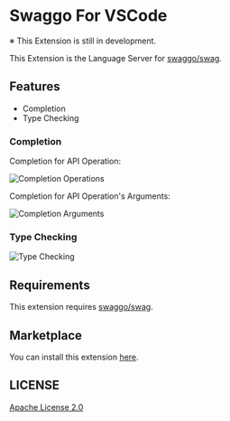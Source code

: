 # Swaggo For VSCode

※ This Extension is still in development.

This Extension is the Language Server for [swaggo/swag](https://github.com/swaggo/swag).

## Features

- Completion
- Type Checking

### Completion

Completion for API Operation:

![Completion Operations](https://gyazo.com/c89f496ccf2f5863afc3b11f018eb406.png)

Completion for API Operation's Arguments:

![Completion Arguments](https://gyazo.com/5eed36a44190c4ca091382b444bd3ab1.png)

### Type Checking

![Type Checking](https://gyazo.com/8aed807d1e01e7640854620dc5a408ba.png)

## Requirements

This extension requires [swaggo/swag](https://github.com/swaggo/swag).

## Marketplace

You can install this extension [here](https://marketplace.visualstudio.com/items?itemName=takaaa220.swaggo-language-server-client).

## LICENSE

[Apache License 2.0](https://github.com/takaaa220/swaggo-ide/blob/main/LISENCE)
